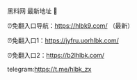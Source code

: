 黑料网 最新地址 👋

⏰免翻入口导航：https://hlbk9.com/ （最新）

⏰免翻入口1：https://jyfru.uorhlbk.com/

⏰免翻入口2：https://b2lhlbk.com/

telegram:https://t.me/hlbk_zx
